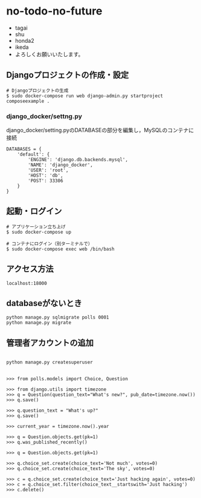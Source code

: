 # no-todo-no-future

- tagai
- shu
- honda2
- ikeda
- よろしくお願いいたします。


## Djangoプロジェクトの作成・設定

```
# Djangoプロジェクトの生成
$ sudo docker-compose run web django-admin.py startproject composeexample .
```

### django_docker/settng.py
django_docker/setting.pyのDATABASEの部分を編集し，MySQLのコンテナに接続
```
DATABASES = {
    'default': {
        'ENGINE': 'django.db.backends.mysql',
        'NAME': 'django_docker',
        'USER': 'root',
        'HOST': 'db',
        'POST': 33306
    }
}
```
## 起動・ログイン

```
# アプリケーション立ち上げ
$ sudo docker-compose up

# コンテナにログイン（別ターミナルで）
$ sudo docker-compose exec web /bin/bash
```

## アクセス方法

```
localhost:18000
```

## databaseがないとき

```
python manage.py sqlmigrate polls 0001
python manage.py migrate
```

## 管理者アカウントの追加

```

python manage.py createsuperuser

```


##  

```
>>> from polls.models import Choice, Question

>>> from django.utils import timezone
>>> q = Question(question_text="What's new?", pub_date=timezone.now())
>>> q.save()

>>> q.question_text = "What's up?"
>>> q.save()

>>> current_year = timezone.now().year

>>> q = Question.objects.get(pk=1)
>>> q.was_published_recently()

>>> q = Question.objects.get(pk=1)

>>> q.choice_set.create(choice_text='Not much', votes=0)
>>> q.choice_set.create(choice_text='The sky', votes=0)

>>> c = q.choice_set.create(choice_text='Just hacking again', votes=0)
>>> c = q.choice_set.filter(choice_text__startswith='Just hacking')
>>> c.delete()

```
